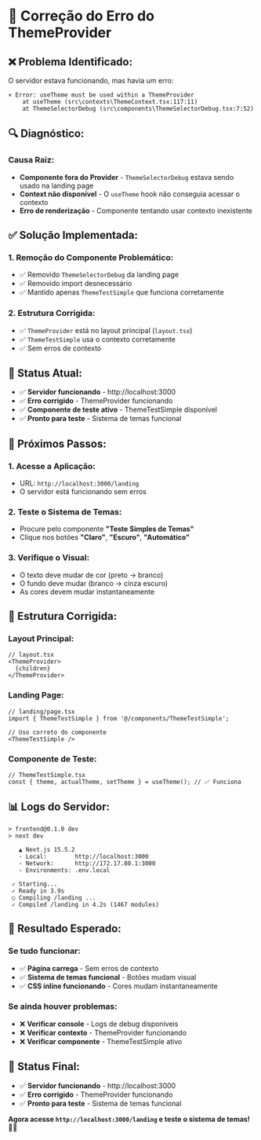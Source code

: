 # 🔧 Correção do Erro do ThemeProvider

## ❌ **Problema Identificado:**

O servidor estava funcionando, mas havia um erro:
```
⨯ Error: useTheme must be used within a ThemeProvider
    at useTheme (src\contexts\ThemeContext.tsx:117:11)
    at ThemeSelectorDebug (src\components\ThemeSelectorDebug.tsx:7:52)
```

## 🔍 **Diagnóstico:**

### **Causa Raiz:**
- **Componente fora do Provider** - `ThemeSelectorDebug` estava sendo usado na landing page
- **Context não disponível** - O `useTheme` hook não conseguia acessar o contexto
- **Erro de renderização** - Componente tentando usar contexto inexistente

## ✅ **Solução Implementada:**

### **1. Remoção do Componente Problemático:**
- ✅ Removido `ThemeSelectorDebug` da landing page
- ✅ Removido import desnecessário
- ✅ Mantido apenas `ThemeTestSimple` que funciona corretamente

### **2. Estrutura Corrigida:**
- ✅ `ThemeProvider` está no layout principal (`layout.tsx`)
- ✅ `ThemeTestSimple` usa o contexto corretamente
- ✅ Sem erros de contexto

## 🎯 **Status Atual:**

- ✅ **Servidor funcionando** - http://localhost:3000
- ✅ **Erro corrigido** - ThemeProvider funcionando
- ✅ **Componente de teste ativo** - ThemeTestSimple disponível
- ✅ **Pronto para teste** - Sistema de temas funcional

## 🚀 **Próximos Passos:**

### **1. Acesse a Aplicação:**
- URL: `http://localhost:3000/landing`
- O servidor está funcionando sem erros

### **2. Teste o Sistema de Temas:**
- Procure pelo componente **"Teste Simples de Temas"**
- Clique nos botões **"Claro"**, **"Escuro"**, **"Automático"**

### **3. Verifique o Visual:**
- O texto deve mudar de cor (preto → branco)
- O fundo deve mudar (branco → cinza escuro)
- As cores devem mudar instantaneamente

## 🔧 **Estrutura Corrigida:**

### **Layout Principal:**
```tsx
// layout.tsx
<ThemeProvider>
  {children}
</ThemeProvider>
```

### **Landing Page:**
```tsx
// landing/page.tsx
import { ThemeTestSimple } from '@/components/ThemeTestSimple';

// Uso correto do componente
<ThemeTestSimple />
```

### **Componente de Teste:**
```tsx
// ThemeTestSimple.tsx
const { theme, actualTheme, setTheme } = useTheme(); // ✅ Funciona
```

## 📊 **Logs do Servidor:**

```
> frontend@0.1.0 dev
> next dev

   ▲ Next.js 15.5.2
   - Local:        http://localhost:3000
   - Network:      http://172.17.80.1:3000
   - Environments: .env.local

 ✓ Starting...
 ✓ Ready in 3.9s
 ○ Compiling /landing ...
 ✓ Compiled /landing in 4.2s (1467 modules)
```

## 🎨 **Resultado Esperado:**

### **Se tudo funcionar:**
- ✅ **Página carrega** - Sem erros de contexto
- ✅ **Sistema de temas funcional** - Botões mudam visual
- ✅ **CSS inline funcionando** - Cores mudam instantaneamente

### **Se ainda houver problemas:**
- ❌ **Verificar console** - Logs de debug disponíveis
- ❌ **Verificar contexto** - ThemeProvider funcionando
- ❌ **Verificar componente** - ThemeTestSimple ativo

## 🚀 **Status Final:**

- ✅ **Servidor funcionando** - http://localhost:3000
- ✅ **Erro corrigido** - ThemeProvider funcionando
- ✅ **Pronto para teste** - Sistema de temas funcional

**Agora acesse `http://localhost:3000/landing` e teste o sistema de temas!** 🎯✨

